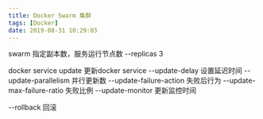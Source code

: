```yaml
---
title: Docker Swarm 集群
tags: [Docker]
date: 2019-08-31 10:29:03
---
```


swarm
指定副本数，服务运行节点数
--replicas 3

docker service update
更新docker service
--update-delay 设置延迟时间
--update-parallelism 并行更新数
--update-failure-action 失败后行为
--update-max-failure-ratio 失败比例
--update-monitor 更新监控时间


--rollback 回滚